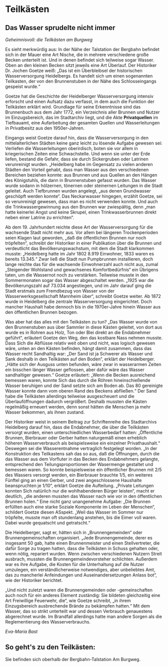 # Teilkästen

## Das Wasser sprudelte nicht immer

*Geheimnisvoll: die Teilkästen am Burgweg*

Es sieht merkwürdig aus: In der Nähe der Talstation der Bergbahn befindet sich in der Mauer eine Art Nische, die in mehrere verschiedene große Becken unterteilt ist. Und in denen befindet sich teilweise sogar Wasser. Oben an den kleinen Becken sitzt jeweils eine Art Überlauf. Der Historiker Dr. Jochen Goetze weiß: „Das ist ein Überbleibsel der historischen Wasserversorgung Heidelbergs. Es handelt sich um einen sogenannten Teilkasten, der von den Brunnenstuben in der Nähe des Schlosseingangs gespeist wurde.“

Goetze hat die Geschichte der Heidelberger Wasserversorgung intensiv erforscht und einen Aufsatz dazu verfasst, in dem auch die Funktion der Teilkästen erklärt wird. Grundlage für seine Erkenntnisse sind das Brunnenbuch aus dem Jahr 1772, ein Verzeichnis aller Brunnen und Nutzer im Einzugsbereich, das im Stadtarchiv liegt, und die Akte **Privatquellen** im Tiefbauamt, eine Aufarbeitung der gesamten Quellen und Wasserleitungen in Privatbesitz aus den 1950er-Jahren.

Eingangs weist Goetze darauf hin, dass die Wasserversorgung in den mittelalterlichen Städten keine ganz leicht zu lösende Aufgabe gewesen sei: Verliefen die Wasserleitungen oberirdisch, boten sie vor allem in kriegerischen Zeiten eine Schwachstelle. Und wenn sie unter der Erde liefen, bestand die Gefahr, dass sie durch Sickergruben oder Latrinen verunreinigt wurden. „Heidelberg habe im Gegensatz zu vielen anderen Städten den Vorteil gehabt, dass man Wasser aus den verschiedenen Bereichen beziehen konnte: aus Brunnen und aus Quellen an den Hängen des Königstuhls, die dann in Brunnenstuben gefasst wurden. Das Wasser wurde sodann in hölzernen, tönernen oder steinernen Leitungen in die Stadt geleitet. Auch Tiefbrunnen wurden angelegt, „aus denen Grundwasser geschöpft werden konnte“. Das Neckarwasser hingegen, erzählt Goetze, sei so verunreinigt gewesen, dass man es nicht verwenden konnte. Und auch die Trinkwassergewinnung aus den Brunnen war zwiespältig, denn „man hatte keinerlei Angst und keine Skrupel, einen Trinkwasserbrunnen direkt neben einer Latrine zu errichten“.

Ab dem 19. Jahrhundert reichte diese Art der Wasserversorgung für die wachsende Stadt nicht mehr aus. Vor allem bei längeren Trockenperioden seien Klagen laut geworden, „daß die öffentlichen Brunnen nur noch tröpfelten“, schreibt der Historiker in einer Publikation über die Brunnen und verdeutlicht das Bevölkerungswachstum, mit dem die Stadt klarkommen musste: „Heidelberg hatte im Jahr 1802 8.919 Einwohner, 1833 waren es bereits 13.345.“ Zwar ließ die Stadt nun Pumpbrunnen installieren, doch lange reichte das für die wachsende Einwohnerzahl auch nicht aus, zumal „Steigender Wohlstand und gewachsenes Komfortbedürfnis“ ein Übrigens taten, um die Wassernot noch zu verstärken. Teilweise musste in den Sommermonaten sogar das Wasser abgeschaltet werden. „1925 war die Bevölkerungszahl auf 73.034 angestiegen, und im Jahr darauf ging die Stadt erstmals zum Fremdbezug von Wasser von der Wasserwerksgesellschaft Mannheim über“, schreibt Goetze weiter. Ab 1872 wurde in Heidelberg die zentrale Wasserversorgung eingerichtet. Doch mancher Haushalt habe dennoch bis in die 1970er-Jahre hinein Wasser aus den öffentlichen Brunnen bezogen.

Was aber hat das alles mit den Teilkästen zu tun? „Das Wasser wurde von den Brunnenstuben aus über Sammler in diese Kästen geleitet, von dort aus wurde es in Rohren aus Holz, Ton oder Blei direkt an die Endabnehmer geführt“, erläutert Goetze den Weg, den das kostbare Nass nehmen musste. Dass Sich die Abflüsse relativ weit oben und nicht, was logisch gewesen wäre, unten an den Kästen befinden, hängt damit zusammen, dass das Wasser recht Sandhaltig war: „Der Sand ist ja Schwerer als Wasser und Sank deshalb in den Teilkästen auf den Boden“, erklärt der Heidelberger. „Hätte sich der Ausguss unten befunden, wäre zwar in wasserarmen Zeiten ein bisschen länger Wasser geflossen, aber dafür wäre das Wasser sandhaltiger gewesen.“ Goetze erläutert: „Wenn die Becken ausreichend bemessen waren, konnte Sich das durch die Röhren hineinschießende Wasser beruhigen und der Sand setzte sich am Boden ab. Das 80 gereinigte Wasser konnte dann vom oberen Rand des Beckens abfließen.“ Der Sand habe die Teilkästen allerdings teilweise ausgescheuert und die Überlauföffnungen dadurch vergröBert. Deshalb mussten die Kästen regelmäßig erneuert werden, denn sonst hätten die Menschen ja mehr Wasser bekommen, als ihnen zustand.

Der Historiker weist in seinem Beitrag zur Schriftenreihe des Stadtarchivs Heidelberg darauf hin, dass die Endabnehmer, die über die Teilkästen versorgt wurden, einen unterschiedlichen Wasserbedarf hatten: „Öffentliche Brunnen, Bierbrauer oder Gerber hatten naturgemäß einen erheblich höheren Wasserverbrauch als beispielsweise ein einzelner Privathaushalt.“ Deswegen sei die Wasserentnahme vertraglich festgelegt worden. „In der Konstruktion des Teilkastens sah das so aus, daß die Öffnungen, durch die das Wasser aus dem Vorfluter in das Becken des Endabnehmers gelangte, entsprechend den Teilungsproportionen der Wasermenge gestaltet und bemessen waren. So konnte beispielsweise ein öffentlicher Brunnen mit 2/5 des Wassers versorgt werden, ein Bierbrauer brauchte 1/5, ein weiteres Fünftel ging an einen Gerber, und zwei angeschlossene Haushalte beanspruchten je 1/10“, erklärt Goetze die Aufteilung. „Private Leitungen konnten Sich natürlich nur die wohlhabenderen Bürger leisten“, macht er deutlich, „die anderen mussten das Wasser nach wie vor in den öffentlichen Brunnen holen.“ Eine nicht ganz unangenehme Aufgabe: „Die Brunnen erfüllten auch eine starke Soziale Komponente im Leben der Menschen“, schildert Goetze diesen ASspekt. „Weil das Wasser im Sommer nur tröpfelte, musste man oft stundenlang anstehen, bis die Eimer voll waren. Dabei wurde gequatscht und getratscht.“

Die Heidelberger, sagt er, hätten sich in „Brunnengemeinden“ oder Brunnengemeinschaften organisiert. „Jede Brunnengemeinde, derer es insgesamt 50 gab, hatte einen Brunnenmeister und einen Stellvertreter, die dafür Sorge zu tragen hatten, dass die Teilkästen in Schuss gehalten oder, wenn nötig, repariert wurden. Wenn zwischen verschiedenen Nutzern Streit ausbrach, mussten die Brunnengemeindevorsteher schlichten. Außerdem war es ihre Aufgabe, die Kosten für die Unterhaltung auf die Nutzer umzulegen, ein verständlicherweise notwendiges, aber unbeliebtes Amt, das zu mancherlei Anfeindungen und Auseinandersetzungen Anlass bot“, wie der Historiker berichtet.

„Und nicht zuletzt waren die Brunnengemeinden oder -gemeinschaften auch noch für ein anderes Element zuständig: Sie bildeten gleichzeitig eine Art Freiwillige Feuerwehr, die“, wie Goetze schreibt, „in ihrem Einzugsbereich ausbrechende Brände zu bekämpfen hatten.“ Mit dem Wasser, das so strikt unterteilt war und dessen Verbrauch genauestens abgerechnet wurde. Im Brandfall allerdings hatte man andere Sorgen als die Reglementierung des Wasserverbrauchs.

*Eva-Maria Bast*

## So geht's zu den Teilkästen:

Sie befinden sich oberhalb der Bergbahn-Talstation Am Burgweg. 

